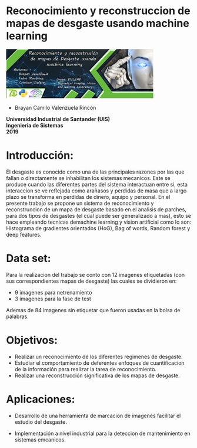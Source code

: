 # Reconocimiento y reconstruccion de mapas de desgaste usando machine learning


<img src="/Banner-Vision3.jpg" style="width:400px;">


- Brayan Camilo Valenzuela Rincón


**Universidad Industrial de Santander (UIS)**<br/>
**Ingenieria de Sistemas**<br/>
**2019**<br/>

# Introducción:

El desgaste es conocido como una de las principales razones por las que fallan o directamente se inhabilitan los sistemas mecanicos. Este se produce cuando las diferentes partes del sistema interactuan entre si, esta interaccion se ve reflejada como arañasos y perdidas de masa que a largo plazo se transforma en perdidas de dinero, aquipo y personal. En el presente trabajo se propone un sistema de reconocimiento y reconstruccion de un mapa de desgaste basado en el analisis de parches, para dos tipos de desgastes (el cual puede ser generalizado a mas), esto se hace empleando tecnicas demachine learning y vision artificial como lo son: Histograma de gradientes orientados (HoG), Bag of words, Random forest y deep features. 


# Data set:

Para la realizacion del trabajo se conto con 12 imagenes etiquetadas (con sus correspondientes mapas de desgaste) las cuales se dividieron en:

- 9 imagenes para netrenamiento 
- 3 imagenes para la fase de test

Ademas de 84 imagenes sin etiquetar que fueron usadas en la bolsa de palabras.

# Objetivos:

- Realizar un reconocimiento de los diferentes regimenes de desgaste.
- Estudiar el comportamiento de deferentes enfoques de cuantificacion de la información para realizar la tarea de reconocimiento.
- Realizar una reconstrucción significativa de los mapas de desgaste.


# Aplicaciones:

- Desarrollo de una herramienta de marcacion de imagenes facilitar el estudio del desgaste.

- Implementación a nivel industrial para la deteccion de mantenimiento en sistemas emcanicos.
